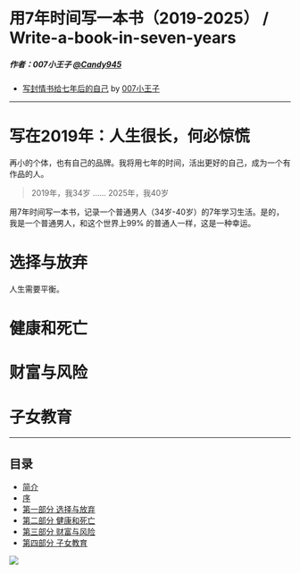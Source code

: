 # 用7年时间写一本书（2019-2025） / Write-a-book-in-seven-years
##### 作者：007小王子 [@Candy945](https://github.com/Candy945)

* [写封情书给七年后的自己](https://www.jianshu.com/p/3219bd71933f) by [007小王子](https://www.jianshu.com/u/af5994a96e77)


-----

# 写在2019年：人生很长，何必惊慌

再小的个体，也有自己的品牌。我将用七年的时间，活出更好的自己，成为一个有作品的人。

> 2019年，我34岁
……
2025年，我40岁

用7年时间写一本书，记录一个普通男人（34岁-40岁）的7年学习生活。是的，我是一个普通男人，和这个世界上99% 的普通人一样，这是一种幸运。

# 选择与放弃

人生需要平衡。


# 健康和死亡




# 财富与风险




# 子女教育














-----

## 目录

* [简介](README.md)
* [序](Forword.md)
* [第一部分 选择与放弃](Chapter0.md)
* [第二部分 健康和死亡](Chapter1.md)
* [第三部分 财富与风险](Chapter2.md)
* [第四部分 子女教育](Chapter3.md)

![](images/cover.jpg)
